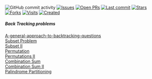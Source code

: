 ![GitHub commit activity](https://img.shields.io/github/commit-activity/m/micgogi/micgogi_algo?style=plastic)
[![Issues](https://img.shields.io/github/issues/afrozchakure/Competitive-Programming-Solutions)](https://github.com/afrozchakure/Competitive-Programming-Solutions/issues)
[![Open PRs](https://img.shields.io/github/issues-pr-raw/micgogi/micgogi_algo)](https://github.com/micgogi/micgogi_algo/pulls)
[![Last commit](https://badges.pufler.dev/updated/micgogi/micgogi_algo?color=red)](https://badges.pufler.dev)
[![Stars](https://img.shields.io/github/stars/micgogi/micgogi_algo?color=green)](https://github.com/micgogi/micgogi_algo/stargazers)
[![Forks](https://img.shields.io/github/forks/micgogi/micgogi_algo?color=orange)](https://github.com/micgogi/micgogi_algo/network/members)
[![Visits](https://badges.pufler.dev/visits/micgogi/micgogi_algo?color=blueviolet)](https://badges.pufler.dev)
[![Created](https://badges.pufler.dev/created/micgogi/micgogi_algo?color=yellowgreen)](https://badges.pufler.dev)




##### Back Tracking problems  
[A-general-approach-to-backtracking-questions](https://leetcode.com/problems/permutations/discuss/18239/A-general-approach-to-backtracking-questions-in-Java-(Subsets-Permutations-Combination-Sum-Palindrome-Partioning))  
[Subset Problem]( https://leetcode.com/problems/subsets/)  
[Subset II]( https://leetcode.com/problems/subsets-ii/)  
[Permutation]( https://leetcode.com/problems/permutations/)  
[Permutations II]( https://leetcode.com/problems/permutations-ii/)  
[Combination Sum]( https://leetcode.com/problems/combination-sum/)  
[Combination Sum II]( https://leetcode.com/problems/combination-sum-ii/)  
[Palindrome Partitioning](https://leetcode.com/problems/palindrome-partitioning/)  








